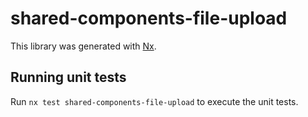 # shared-components-file-upload

This library was generated with [Nx](https://nx.dev).

## Running unit tests

Run `nx test shared-components-file-upload` to execute the unit tests.
